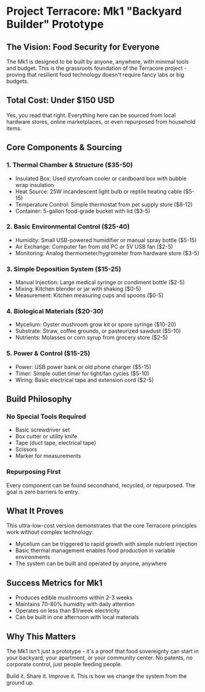# Project Terracore: Mk1 "Backyard Builder" Prototype

## The Vision: Food Security for Everyone
The Mk1 is designed to be built by anyone, anywhere, with minimal tools and budget. This is the grassroots foundation of the Terracore project - proving that resilient food technology doesn't require fancy labs or big budgets.

## Total Cost: Under $150 USD
Yes, you read that right. Everything here can be sourced from local hardware stores, online marketplaces, or even repurposed from household items.

## Core Components & Sourcing

### 1. Thermal Chamber & Structure ($35-50)
- Insulated Box: Used styrofoam cooler or cardboard box with bubble wrap insulation
- Heat Source: 25W incandescent light bulb or reptile heating cable ($5-15)
- Temperature Control: Simple thermostat from pet supply store ($8-12)
- Container: 5-gallon food-grade bucket with lid ($3-5)

### 2. Basic Environmental Control ($25-40)
- Humidity: Small USB-powered humidifier or manual spray bottle ($5-15)
- Air Exchange: Computer fan from old PC or 5V USB fan ($2-5)
- Monitoring: Analog thermometer/hygrometer from hardware store ($3-5)

### 3. Simple Deposition System ($15-25)
- Manual Injection: Large medical syringe or condiment bottle ($2-5)
- Mixing: Kitchen blender or jar with shaking ($0-5)
- Measurement: Kitchen measuring cups and spoons ($0-5)

### 4. Biological Materials ($20-30)
- Mycelium: Oyster mushroom grow kit or spore syringe ($10-20)
- Substrate: Straw, coffee grounds, or pasteurized sawdust ($5-10)
- Nutrients: Molasses or corn syrup from grocery store ($2-5)

### 5. Power & Control ($15-25)
- Power: USB power bank or old phone charger ($5-15)
- Timer: Simple outlet timer for light/fan cycles ($5-10)
- Wiring: Basic electrical tape and extension cord ($2-5)

## Build Philosophy

### No Special Tools Required
- Basic screwdriver set
- Box cutter or utility knife
- Tape (duct tape, electrical tape)
- Scissors
- Marker for measurements

### Repurposing First
Every component can be found secondhand, recycled, or repurposed. The goal is zero barriers to entry.

## What It Proves

This ultra-low-cost version demonstrates that the core Terracore principles work without complex technology:
- Mycelium can be triggered to rapid growth with simple nutrient injection
- Basic thermal management enables food production in variable environments
- The system can be built and operated by anyone, anywhere

## Success Metrics for Mk1
- Produces edible mushrooms within 2-3 weeks
- Maintains 70-80% humidity with daily attention
- Operates on less than $1/week electricity
- Can be built in one afternoon with local materials

## Why This Matters
The Mk1 isn't just a prototype - it's a proof that food sovereignty can start in your backyard, your apartment, or your community center. No patents, no corporate control, just people feeding people.

Build it. Share it. Improve it. This is how we change the system from the ground up.
